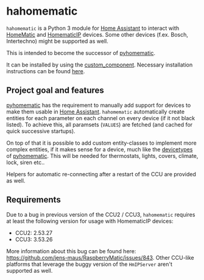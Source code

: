 # hahomematic

`hahomematic` is a Python 3 module for [Home Assistant](https://www.home-assistant.io/) to interact with [HomeMatic](https://www.eq-3.com/products/homematic.html) and [HomematicIP](https://www.homematic-ip.com/en/start.html) devices. Some other devices (f.ex. Bosch, Intertechno) might be supported as well.

This is intended to become the successor of [pyhomematic](https://github.com/danielperna84/pyhomematic).

It can be installed by using the [custom_component](https://github.com/danielperna84/custom_homematic).
Necessary installation instructions can be found [here](https://github.com/danielperna84/custom_homematic/wiki/Installation).

## Project goal and features

[pyhomematic](https://github.com/danielperna84/pyhomematic) has the requirement to manually add support for devices to make them usable in [Home Assistant](https://www.home-assistant.io/). `hahomematic` automatically create entities for each parameter on each channel on every device (if it not black listed). To achieve this, all paramsets (`VALUES`) are fetched (and cached for quick successive startups).

On top of that it is possible to add custom entity-classes to implement more complex entities, if it makes sense for a device, much like the [devicetypes](https://github.com/danielperna84/pyhomematic/tree/master/pyhomematic/devicetypes) of [pyhomematic](https://github.com/danielperna84/pyhomematic). This will be needed for thermostats, lights, covers, climate, lock, siren etc..

Helpers for automatic re-connecting after a restart of the CCU are provided as well.

## Requirements

Due to a bug in previous version of the CCU2 / CCU3, `hahomematic` requires at least the following version for usage with HomematicIP devices:

- CCU2: 2.53.27
- CCU3: 3.53.26

More information about this bug can be found here: https://github.com/jens-maus/RaspberryMatic/issues/843. Other CCU-like platforms that leverage the buggy version of the `HmIPServer` aren't supported as well.
